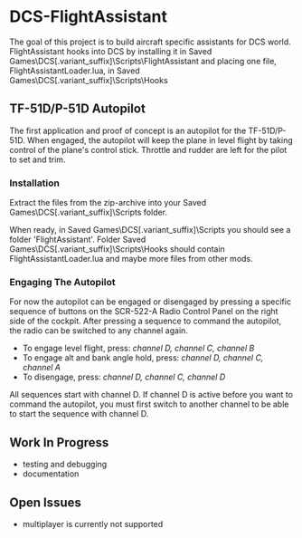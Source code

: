 # DCS-FlightAssistant

The goal of this project is to build aircraft specific assistants for
DCS world.
FlightAssistant hooks into DCS by installing it in
Saved Games\DCS[.variant_suffix]\Scripts\FlightAssistant
and placing one file, FlightAssistantLoader.lua, in
Saved Games\DCS[.variant_suffix]\Scripts\Hooks


## TF-51D/P-51D Autopilot

The first application and proof of concept is an autopilot for the
TF-51D/P-51D.
When engaged, the autopilot will keep the plane in level flight by taking
control of the plane's control stick. Throttle and rudder are left for the
pilot to set and trim.


### Installation
Extract the files from the zip-archive into your
Saved Games\DCS[.variant_suffix]\Scripts folder.

When ready, in Saved Games\DCS[.variant_suffix]\Scripts you should see a folder
'FlightAssistant'.
Folder Saved Games\DCS[.variant_suffix]\Scripts\Hooks should contain
FlightAssistantLoader.lua and maybe more files from other mods.


### Engaging The Autopilot
For now the autopilot can be engaged or disengaged by pressing a specific
sequence of buttons on the SCR-522-A Radio Control Panel on the right side of
the cockpit. After pressing a sequence to command the autopilot, the radio can
be switched to any channel again.

- To engage level flight, press: *channel D, channel C, channel B*
- To engage alt and bank angle hold, press: *channel D, channel C, channel A*
- To disengage, press: *channel D, channel C, channel D*

All sequences start with channel D. If channel D is active before you want to
command the autopilot, you must first switch to another channel to be able to
start the sequence with channel D.


## Work In Progress
- testing and debugging
- documentation


## Open Issues
- multiplayer is currently not supported